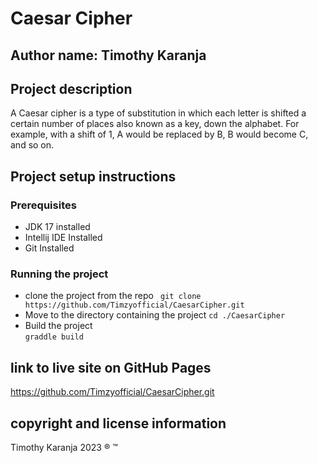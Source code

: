 # Caesar Cipher 

## Author name: Timothy Karanja

## Project description
A Caesar cipher is a type of substitution in which each letter is shifted a certain number of places also known as a key, down the alphabet.  For example, with a shift of 1, A would be replaced by B, B would become C, and so on.

## Project setup instructions
### Prerequisites
- JDK 17 installed
- Intellij IDE Installed
- Git Installed

### Running the project
- clone the project from the repo 
``` git clone  https://github.com/Timzyofficial/CaesarCipher.git```
- Move to the directory containing the project
```cd ./CaesarCipher ```
- Build the project  
```graddle build  ```
## link to live site on GitHub Pages

https://github.com/Timzyofficial/CaesarCipher.git


## copyright and license information
Timothy Karanja 2023 ® ™